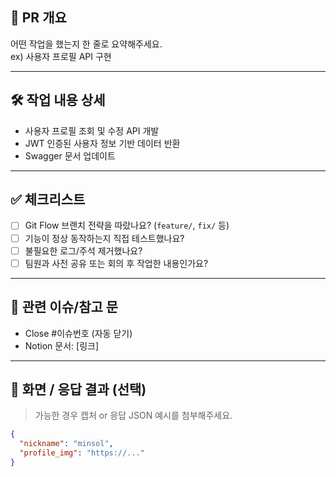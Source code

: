 ## 📌 PR 개요
어떤 작업을 했는지 한 줄로 요약해주세요.  
ex) 사용자 프로필 API 구현

---

## 🛠️ 작업 내용 상세

- 사용자 프로필 조회 및 수정 API 개발
- JWT 인증된 사용자 정보 기반 데이터 반환
- Swagger 문서 업데이트

---

## ✅ 체크리스트

- [ ] Git Flow 브랜치 전략을 따랐나요? (`feature/`, `fix/` 등)
- [ ] 기능이 정상 동작하는지 직접 테스트했나요?
- [ ] 불필요한 로그/주석 제거했나요?
- [ ] 팀원과 사전 공유 또는 회의 후 작업한 내용인가요?

---

## 🔗 관련 이슈/참고 문

- Close #이슈번호 (자동 닫기)
- Notion 문서: [링크]

---

## 📸 화면 / 응답 결과 (선택)

> 가능한 경우 캡처 or 응답 JSON 예시를 첨부해주세요.

```json
{
  "nickname": "minsol",
  "profile_img": "https://..."
}
